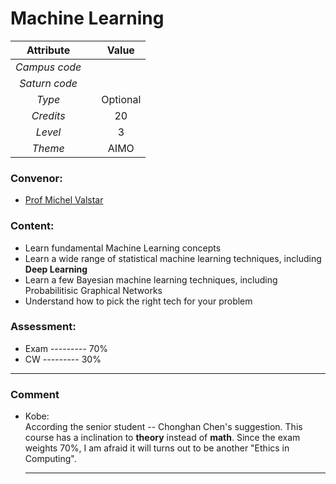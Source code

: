 # Machine Learning

| Attribute || Value |
|:---------:|:-:|:-----:|
|*Campus code*|||
|*Saturn code*|||
|*Type*||Optional|
|*Credits*||20|
|*Level*||3|
|*Theme*||AIMO|

### Convenor:
* [Prof Michel Valstar](https://www.nottingham.ac.uk/computerscience/people/Michel.Valstar)

### Content:
* Learn fundamental Machine Learning concepts
* Learn a wide range of statistical machine learning techniques, including **Deep Learning**
* Learn a few Bayesian machine learning techniques, including Probabilitisic Graphical Networks
* Understand how to pick the right tech for your problem

### Assessment:
* Exam --------- 70%
* CW --------- 30%

----

### Comment

* Kobe:     
    According the senior student -- Chonghan Chen's suggestion. This course has a inclination to **theory** instead of **math**. Since the exam weights 70%, I am afraid it will turns out to be another "Ethics in Computing".

    ----